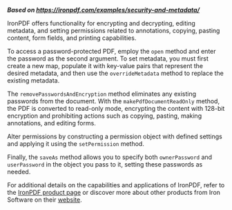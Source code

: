 ***Based on <https://ironpdf.com/examples/security-and-metadata/>***

IronPDF offers functionality for encrypting and decrypting, editing metadata, and setting permissions related to annotations, copying, pasting content, form fields, and printing capabilities.

To access a password-protected PDF, employ the `open` method and enter the password as the second argument. To set metadata, you must first create a new map, populate it with key-value pairs that represent the desired metadata, and then use the `overrideMetadata` method to replace the existing metadata.

The `removePasswordsAndEncryption` method eliminates any existing passwords from the document. With the `makePdfDocumentReadOnly` method, the PDF is converted to read-only mode, encrypting the content with 128-bit encryption and prohibiting actions such as copying, pasting, making annotations, and editing forms.

Alter permissions by constructing a permission object with defined settings and applying it using the `setPermission` method.

Finally, the `saveAs` method allows you to specify both `ownerPassword` and `userPassword` in the object you pass to it, setting these passwords as needed.

For additional details on the capabilities and applications of IronPDF, refer to the [IronPDF product page](https://ironpdf.com) or discover more about other products from Iron Software on their [website](https://ironsoftware.com).